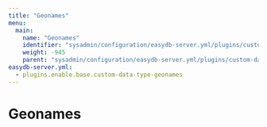 ```yaml
---
title: "Geonames"
menu:
  main:
    name: "Geonames"
    identifier: "sysadmin/configuration/easydb-server.yml/plugins/custom-data-type/geonames"
    weight: -945
    parent: "sysadmin/configuration/easydb-server.yml/plugins/custom-data-type"
easydb-server.yml:
  - plugins.enable.base.custom-data-type-geonames
---
```


# Geonames